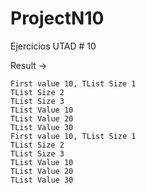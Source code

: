 # ProjectN10
Ejercicios UTAD # 10

Result ->

```console
First value 10, TList Size 1
TList Size 2
TList Size 3
TList Value 10
TList Value 20
TList Value 30
First value 10, TList Size 1
TList Size 2
TList Size 3
TList Value 10
TList Value 20
TList Value 30
```
